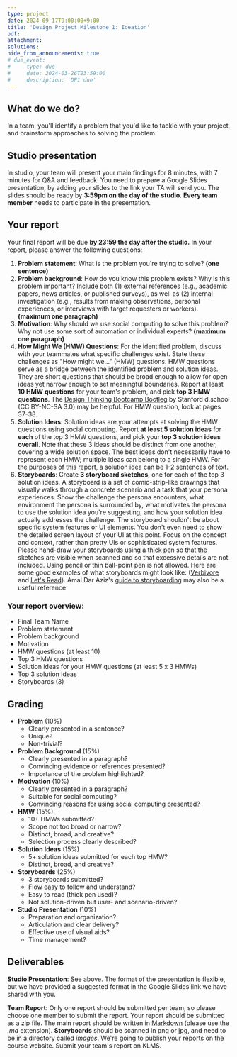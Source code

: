 ```yaml
---
type: project
date: 2024-09-17T9:00:00+9:00
title: 'Design Project Milestone 1: Ideation'
pdf:
attachment:
solutions:
hide_from_announcements: true
# due_event: 
#     type: due
#     date: 2024-03-26T23:59:00
#     description: 'DP1 due'
---
```

## What do we do?
In a team, you'll identify a problem that you'd like to tackle with your project, and brainstorm approaches to solving the problem.

## Studio presentation
In studio, your team will present your main findings for 8 minutes, with 7 minutes for Q&A and feedback. You need to prepare a Google Slides presentation, by adding your slides to the link your TA will send you. The slides should be ready by **3:59pm on the day of the studio**. **Every team member** needs to participate in the presentation.

## Your report
Your final report will be due **by 23:59 the day after the studio.** In your report, please answer the following questions:
1. **Problem statement**: What is the problem you're trying to solve? **(one sentence)**
2. **Problem background**: How do you know this problem exists? Why is this problem important? Include both (1) external references (e.g., academic papers, news articles, or published surveys), as well as (2) internal investigation (e.g., results from making observations, personal experiences, or interviews with target requesters or workers). **(maximum one paragraph)**
3. **Motivation**: Why should we use social computing to solve this problem? Why not use some sort of automation or individual experts? **(maximum one paragraph)**
4. **How Might We (HMW) Questions**: For the identified problem, discuss with your teammates what specific challenges exist. State these challenges as "How might we..." (HMW) questions. HMW questions serve as a bridge between the identified problem and solution ideas. They are short questions that should be broad enough to allow for open ideas yet narrow enough to set meaningful boundaries. Report at least **10 HMW questions** for your team's problem, and pick **top 3 HMW questions**. The [Design Thinking Bootcamp Bootleg](https://static1.squarespace.com/static/57c6b79629687fde090a0fdd/t/5b19b2f2aa4a99e99b26b6bb/1528410876119/dschool_bootleg_deck_2018_final_sm+%282%29.pdf) by Stanford d.school (CC BY-NC-SA 3.0) may be helpful. For HMW question, look at pages 37-38.
5. **Solution Ideas**: Solution ideas are your attempts at solving the HMW questions using social computing. Report **at least 5 solution ideas** for **each** of the top 3 HMW questions, and pick your **top 3 solution ideas overall**. Note that these 3 ideas should be distinct from one another, covering a wide solution space. The best ideas don't necessarily have to represent each HMW; multiple ideas can belong to a single HMW. For the purposes of this report, a solution idea can be 1-2 sentences of text.
6. **Storyboards**: Create **3 storyboard sketches**, one for each of the top 3 solution ideas. A storyboard is a set of comic-strip-like drawings that visually walks through a concrete scenario and a task that your persona experiences. Show the challenge the persona encounters, what environment the persona is surrounded by, what motivates the persona to use the solution idea you're suggesting, and how your solution idea actually addresses the challenge. The storyboard shouldn't be about specific system features or UI elements. You don't even need to show the detailed screen layout of your UI at this point. Focus on the concept and context, rather than pretty UIs or sophisticated system features. Please hand-draw your storyboards using a thick pen so that the sketches are visible when scanned and so that excessive details are not included. Using pencil or thin ball-point pen is not allowed. Here are some good examples of what storyboards might look like: ([Verbivore](https://www.kixlab.org/courses/cs492-fall-2016/projects/verbivore/tasks-sketches-video/index.html) and [Let's Read](https://www.kixlab.org/courses/cs492-fall-2016/projects/letsread/tasks-sketches-video/index.html)). Amal Dar Aziz's [guide to storyboarding](https://hci.stanford.edu/courses/cs147/2009/assignments/storyboard_notes.pdf) may also be a useful reference.

### Your report overview:
- Final Team Name
- Problem statement
- Problem background
- Motivation
- HMW questions (at least 10)
- Top 3 HMW questions
- Solution ideas for your HMW questions (at least 5 x 3 HMWs)
- Top 3 solution ideas
- Storyboards (3)

## Grading

* **Problem** (10%)
  * Clearly presented in a sentence?
  * Unique?
  * Non-trivial?
* **Problem Background** (15%)
  * Clearly presented in a paragraph?
  * Convincing evidence or references presented?
  * Importance of the problem highlighted?
* **Motivation** (10%)
  * Clearly presented in a paragraph?
  * Suitable for social computing?
  * Convincing reasons for using social computing presented?
* **HMW** (15%)
  * 10+ HMWs submitted?
  * Scope not too broad or narrow?
  * Distinct, broad, and creative?
  * Selection process clearly described?
* **Solution Ideas** (15%)
  * 5+ solution ideas submitted for each top HMW?
  * Distinct, broad, and creative?
* **Storyboards** (25%)
  * 3 storyboards submitted?
  * Flow easy to follow and understand?
  * Easy to read (thick pen used)?
  * Not solution-driven but user- and scenario-driven?
* **Studio Presentation** (10%)
  * Preparation and organization?
  * Articulation and clear delivery?
  * Effective use of visual aids?
  * Time management?


## Deliverables
**Studio Presentation**: See above. The format of the presentation is flexible, but we have provided a suggested format in the Google Slides link we have shared with you.

**Team Report**: Only one report should be submitted per team, so please choose one member to submit the report. Your report should be submitted as a zip file. The main report should be written in [Markdown](https://daringfireball.net/projects/markdown/) (please use the *.md* extension). **Storyboards** should be scanned in png or jpg, and need to be in a directory called *images*. We're going to publish your reports on the course website. Submit your team's report on KLMS. 